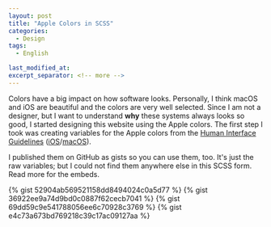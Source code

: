 ```yaml
---
layout: post
title: "Apple Colors in SCSS"
categories:
  - Design
tags:
  - English

last_modified_at: 
excerpt_separator: <!-- more -->
---
```


Colors have a big impact on how software looks. Personally, I think macOS and iOS are beautiful and the colors are very well selected. Since I am not a designer, but I want to understand **why** these systems always looks so good, I started designing this website using the Apple colors. The first step I took was creating variables for the Apple colors from the [Human Interface Guidelines](https://developer.apple.com/design/human-interface-guidelines/) ([iOS](https://developer.apple.com/design/human-interface-guidelines/ios/visual-design/color/)/[macOS](https://developer.apple.com/design/human-interface-guidelines/macos/visual-design/color/)).

I published them on GitHub as gists so you can use them, too. It's just the raw variables; but I could not find them anywhere else in this SCSS form. Read more for the embeds.

<!-- more -->
{% gist 52904ab569521158dd8494024c0a5d77 %}
{% gist 36922ee9a74d9bd0c0887f62cecb7041 %}
{% gist 69dd59c9e541788056ee6c70928c3769 %}
{% gist e4c73a673bd769218c39c17ac09127aa %}